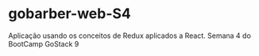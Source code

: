 # gobarber-web-S4
Aplicação usando os conceitos de Redux aplicados a React.  Semana 4 do BootCamp GoStack 9
